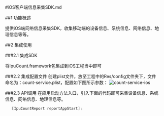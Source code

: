 
#iOS客户端信息采集SDK.md

##1 功能概述

提供iOS端网络信息采集SDK，收集移动端的设备信息、系统信息、网络信息、地理信息等等。

##2 集成使用

###2.1 集成SDK

将IpuCount.framework包集成到iOS工程当中即可

###2.2 集成配置文件
创建plist文件，放至工程中的Res/config文件夹下，文件命名为：count-service.plist，配置如下图所示参数：
![count-service-ios](../source/images/count-service-ios.png)

###2.3 API调用
在应用启动方法入口，引入下面的代码即可采集设备信息、系统信息、网络信息、地理信息等。
```javascript
   [IpuCountReport reportAppStart];
```



